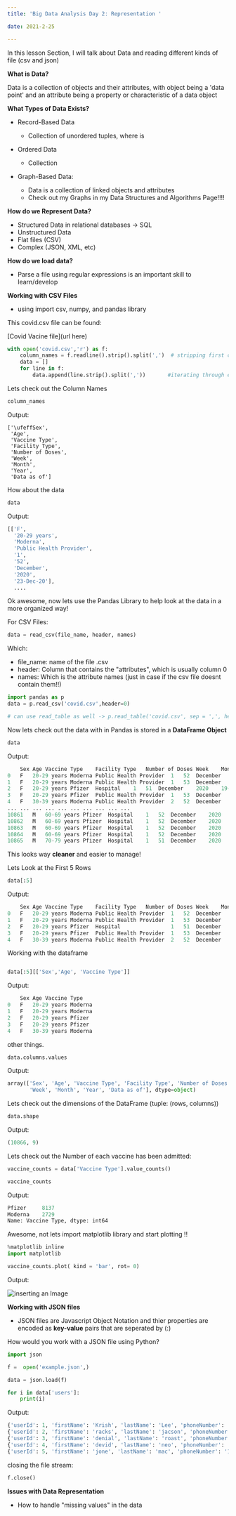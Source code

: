 ```yaml
---
title: 'Big Data Analysis Day 2: Representation '

date: 2021-2-25

---
```


In this lesson Section, I will talk about Data and reading different kinds of file (csv and json)


**What is Data?**

Data is a collection of objects and their attributes, with object being a 'data point' and an attribute being a property or characteristic  of a data object


**What Types of Data Exists?**

* Record-Based Data

    - Collection of unordered tuples, where is 

* Ordered Data

    - Collection

* Graph-Based Data:

    - Data is a collection of linked objects and attributes
    - Check out my Graphs in my Data Structures and Algorithms Page!!!!


**How do we Represent Data?**

- Structured Data in relational databases -> SQL
- Unstructured Data
- Flat files (CSV)
- Complex (JSON, XML, etc)


**How do we load data?**

- Parse a file using regular expressions is an important skill to learn/develop


**Working with CSV Files**


- using import csv, numpy, and pandas library

This covid.csv file can be found:

[Covid Vacine file](url here)

```python
with open('covid.csv','r') as f:
    column_names = f.readline().strip().split(',')  # stripping first column headers of commas
    data = [] 
    for line in f:
        data.append(line.strip().split(','))       #iterating through each row and stipping commas
```

Lets check out the Column Names

```python
column_names
```

Output:

```
['\ufeffSex',
 'Age',
 'Vaccine Type',
 'Facility Type',
 'Number of Doses',
 'Week',
 'Month',
 'Year',
 'Data as of']
```

How about the data

```python
data
```
Output:

```python
[['F',
  '20-29 years',
  'Moderna',
  'Public Health Provider',
  '1',
  '52',
  'December',
  '2020',
  '23-Dec-20'],
  ....
```


Ok awesome, now lets use the Pandas Library to help look at the data in a more organized way!

For CSV Files:

```python
data = read_csv(file_name, header, names)
```
Which:
* file_name: name of the file .csv
* header: Column that contains the "attributes", which is usually column 0
* names: Which is the attribute names (just in case if the csv file doesnt contain them!!)

```python
import pandas as p
data = p.read_csv('covid.csv',header=0)

# can use read_table as well -> p.read_table('covid.csv', sep = ',', header = 'infer ')
```
Now lets check out the data with in Pandas is stored in a **DataFrame Object**


```python
data
```

Output:
```python
	Sex	Age	Vaccine Type	Facility Type	Number of Doses	Week	Month	Year	Data as of
0	F	20-29 years	Moderna	Public Health Provider	1	52	December	2020	23-Dec-20
1	F	20-29 years	Moderna	Public Health Provider	1	53	December	2020	28-Dec-20
2	F	20-29 years	Pfizer	Hospital	1	51	December	2020	19-Dec-20
3	F	20-29 years	Pfizer	Public Health Provider	1	53	December	2020	29-Dec-20
4	F	30-39 years	Moderna	Public Health Provider	2	52	December	2020	23-Dec-20
...	...	...	...	...	...	...	...	...	...
10861	M	60-69 years	Pfizer	Hospital	1	52	December	2020	20-Dec-20
10862	M	60-69 years	Pfizer	Hospital	1	52	December	2020	21-Dec-20
10863	M	60-69 years	Pfizer	Hospital	1	52	December	2020	23-Dec-20
10864	M	60-69 years	Pfizer	Hospital	1	52	December	2020	26-Dec-20
10865	M	70-79 years	Pfizer	Hospital	1	51	December	2020	19-Dec-20
```

This looks way **cleaner** and easier to manage!


Lets Look at the First 5 Rows

```python
data[:5]
```

Output:
```python
	Sex	Age	Vaccine Type	Facility Type	Number of Doses	Week	Month	Year	Data as of
0	F	20-29 years	Moderna	Public Health Provider	1	52	December	2020	23-Dec-20
1	F	20-29 years	Moderna	Public Health Provider	1	53	December	2020	28-Dec-20
2	F	20-29 years	Pfizer	Hospital	            1	51	December	2020	19-Dec-20
3	F	20-29 years	Pfizer	Public Health Provider	1	53	December	2020	29-Dec-20
4	F	30-39 years	Moderna	Public Health Provider	2	52	December	2020	23-Dec-20

```


Working with the dataframe

```python

data[:5][['Sex','Age', 'Vaccine Type']]
```
Output:
```python
	Sex	Age	Vaccine Type
0	F	20-29 years	Moderna
1	F	20-29 years	Moderna
2	F	20-29 years	Pfizer
3	F	20-29 years	Pfizer
4	F	30-39 years	Moderna
```

other things.

```python
data.columns.values
```
Output:

```python
array(['Sex', 'Age', 'Vaccine Type', 'Facility Type', 'Number of Doses',
       'Week', 'Month', 'Year', 'Data as of'], dtype=object)
```

Lets check out the dimensions of the DataFrame (tuple: (rows, columns))

```python
data.shape
```
Output:
```python
(10866, 9)
```

Lets check out the Number of each vaccine has been admitted:

```python
vaccine_counts = data['Vaccine Type'].value_counts()
```

```python
vaccine_counts
```
Output:

```python
Pfizer     8137
Moderna    2729
Name: Vaccine Type, dtype: int64
```

Awesome, not lets import matplotlib library and start plotting !!

```python
%matplotlib inline
import matplotlib
```
```python
vaccine_counts.plot( kind = 'bar', rot= 0)
```

Output:

![inserting an Image](/images/big_data/covid_vaccines.jpg)



**Working with JSON files**

- JSON files are Javascript Object Notation and thier properties are encoded as **key-value** pairs that are seperated by (:)

How would you work with a JSON file using Python?

```python
import json

f =  open('example.json',)

data = json.load(f) 
```

```python
for i in data['users']:
    print(i)
```

Output:

```python
{'userId': 1, 'firstName': 'Krish', 'lastName': 'Lee', 'phoneNumber': '123456', 'emailAddress': 'krish.lee@learningcontainer.com'}
{'userId': 2, 'firstName': 'racks', 'lastName': 'jacson', 'phoneNumber': '123456', 'emailAddress': 'racks.jacson@learningcontainer.com'}
{'userId': 3, 'firstName': 'denial', 'lastName': 'roast', 'phoneNumber': '33333333', 'emailAddress': 'denial.roast@learningcontainer.com'}
{'userId': 4, 'firstName': 'devid', 'lastName': 'neo', 'phoneNumber': '222222222', 'emailAddress': 'devid.neo@learningcontainer.com'}
{'userId': 5, 'firstName': 'jone', 'lastName': 'mac', 'phoneNumber': '111111111', 'emailAddress': 'jone.mac@learningcontainer.com'}
```

closing the file stream:

```python
f.close()
```



**Issues with Data Representation**

- How to handle "missing values" in the data


